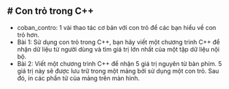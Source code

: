 ﻿﻿# Con trỏ trong C++
---
- coban_contro: 1 vài thao tác cơ bản với con trỏ để các bạn hiểu về con trỏ hơn. 
- Bài 1: Sử dụng con trỏ trong C++, bạn hãy viết một chương trình C++ để nhận dữ liệu từ người dùng và tìm giá trị lớn nhất của một tập dữ liệu nội bộ.
- Bài 2: Viết một chương trình C++ để nhận 5 giá trị nguyên từ bàn phím. 5 giá trị này sẽ được lưu trữ trong một mảng bởi sử dụng một con trỏ. Sau đó, in các phần tử của mảng trên màn hình.
